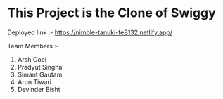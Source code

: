 # This Project is the Clone of Swiggy

Deployed link :- https://nimble-tanuki-fe8132.netlify.app/

Team Members :-
1. Arsh Goel
2. Pradyut Singha
3. Simant Gautam
4. Arun Tiwari
5. Devinder Bisht
